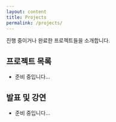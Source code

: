 ```yaml
---
layout: content
title: Projects
permalink: /projects/
---
```


진행 중이거나 완료한 프로젝트들을 소개합니다.

## 프로젝트 목록
- 준비 중입니다...

## 발표 및 강연
- 준비 중입니다...

